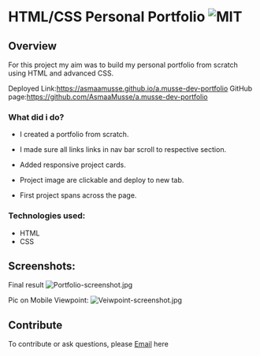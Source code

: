 # HTML/CSS Personal Portfolio ![MIT](https://img.shields.io/static/v1?label=MIT&message=License&color=orange)

## Overview

For this project my aim was to build my personal portfolio from scratch using HTML and advanced CSS.

Deployed Link:https://asmaamusse.github.io/a.musse-dev-portfolio
GitHub page:https://github.com/AsmaaMusse/a.musse-dev-portfolio

### What did i do?

- I created a portfolio from scratch.
- I made sure all links links in nav bar scroll to respective section.

- Added responsive project cards.
- Project image are clickable and deploy to new tab.
- First project spans across the page.

### Technologies used:

- HTML
- CSS

## Screenshots:

 Final result
 ![Portfolio-screenshot.jpg](./assests/images/Portfolio-screenshot.jpg)

 Pic on Mobile Viewpoint:
 ![Veiwpoint-screenshot.jpg](./assests/images/Veiwpoint.portfolio.jpg)

## Contribute

To contribute or ask questions, please <a href="https://mail.google.com/mail/u/0/?tf=cm&to=asmaamusse03@gmail.com&cc&bcc&su&body&fs=1">Email</a> here
